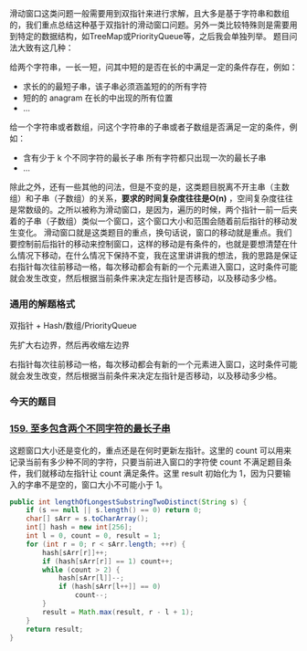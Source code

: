 滑动窗口这类问题一般需要用到双指针来进行求解，且大多是基于字符串和数组的，我们重点总结这种基于双指针的滑动窗口问题。另外一类比较特殊则是需要用到特定的数据结构，如TreeMap或PriorityQueue等，之后我会单独列举。
题目问法大致有这几种：

给两个字符串，一长一短，问其中短的是否在长的中满足一定的条件存在，例如：

- 求长的的最短子串，该子串必须涵盖短的的所有字符
- 短的的 anagram 在长的中出现的所有位置
- ...

给一个字符串或者数组，问这个字符串的子串或者子数组是否满足一定的条件，例如：

- 含有少于 k 个不同字符的最长子串
 所有字符都只出现一次的最长子串
- ...

除此之外，还有一些其他的问法，但是不变的是，这类题目脱离不开主串（主数组）和子串（子数组）的关系，**要求的时间复杂度往往是O(n)** ，空间复杂度往往是常数级的。之所以被称为滑动窗口，是因为，遍历的时候，两个指针一前一后夹着的子串（子数组）类似一个窗口，这个窗口大小和范围会随着前后指针的移动发生变化。
滑动窗口就是这类题目的重点，换句话说，窗口的移动就是重点。我们要控制前后指针的移动来控制窗口，这样的移动是有条件的，也就是要想清楚在什么情况下移动，在什么情况下保持不变，我在这里讲讲我的想法，我的思路是保证右指针每次往前移动一格，每次移动都会有新的一个元素进入窗口，这时条件可能就会发生改变，然后根据当前条件来决定左指针是否移动，以及移动多少格。

### 通用的解题格式
双指针 + Hash/数组/PriorityQueue

先扩大右边界，然后再收缩左边界

右指针每次往前移动一格，每次移动都会有新的一个元素进入窗口，这时条件可能就会发生改变，然后根据当前条件来决定左指针是否移动，以及移动多少格。

### 今天的题目

### [159. 至多包含两个不同字符的最长子串](https://leetcode-cn.com/problems/longest-substring-with-at-most-two-distinct-characters/)

这题窗口大小还是变化的，重点还是在何时更新左指针。这里的 count 可以用来记录当前有多少种不同的字符，只要当前进入窗口的字符使 count 不满足题目条件，我们就移动左指针让 count 满足条件。这里 result 初始化为 1，因为只要输入的字串不是空的，窗口大小不可能小于 1。

```Java
public int lengthOfLongestSubstringTwoDistinct(String s) {
    if (s == null || s.length() == 0) return 0;
    char[] sArr = s.toCharArray();
    int[] hash = new int[256];
    int l = 0, count = 0, result = 1;
    for (int r = 0; r < sArr.length; ++r) {
        hash[sArr[r]]++;
        if (hash[sArr[r]] == 1) count++; 
        while (count > 2) {
            hash[sArr[l]]--;
            if (hash[sArr[l++]] == 0)
                count--;
        }
        result = Math.max(result, r - l + 1);
    }
    return result;
}
```
